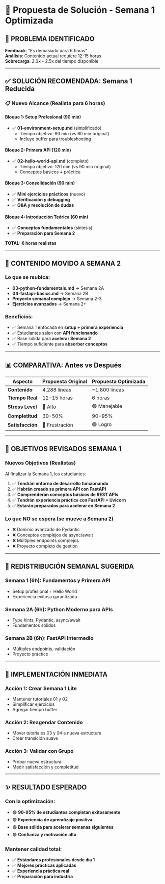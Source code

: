 # 🔧 Propuesta de Solución - Semana 1 Optimizada

## 🎯 **PROBLEMA IDENTIFICADO**

**Feedback**: "Es demasiado para 6 horas"  
**Análisis**: Contenido actual requiere 12-15 horas  
**Sobrecarga**: 2.0x - 2.5x del tiempo disponible

---

## ✅ **SOLUCIÓN RECOMENDADA: Semana 1 Reducida**

### 📋 **Nuevo Alcance (Realista para 6 horas)**

#### **Bloque 1: Setup Profesional (90 min)**

- ✅ **01-environment-setup.md** (simplificado)
  - Tiempo objetivo: 90 min (vs 60 min original)
  - Incluye buffer para troubleshooting

#### **Bloque 2: Primera API (120 min)**

- ✅ **02-hello-world-api.md** (completo)
  - Tiempo objetivo: 120 min (vs 90 min original)
  - Conceptos básicos + práctica

#### **Bloque 3: Consolidación (90 min)**

- ✅ **Mini ejercicios prácticos** (nuevo)
- ✅ **Verificación y debugging**
- ✅ **Q&A y resolución de dudas**

#### **Bloque 4: Introducción Teórica (60 min)**

- ✅ **Conceptos fundamentales** (síntesis)
- ✅ **Preparación para Semana 2**

**TOTAL: 6 horas realistas**

---

## 🚀 **CONTENIDO MOVIDO A SEMANA 2**

### **Lo que se reubica:**

- **03-python-fundamentals.md** → Semana 2A
- **04-fastapi-basics.md** → Semana 2B
- **Proyecto semanal complejo** → Semana 2-3
- **Ejercicios avanzados** → Semana 2+

### **Beneficios:**

- ✅ Semana 1 enfocada en **setup + primera experiencia**
- ✅ Estudiantes salen con **API funcionando**
- ✅ Base sólida para **acelerar Semana 2**
- ✅ Tiempo suficiente para **absorber conceptos**

---

## 📊 **COMPARATIVA: Antes vs Después**

| Aspecto          | Propuesta Original | Propuesta Optimizada |
| ---------------- | ------------------ | -------------------- |
| **Contenido**    | 4,288 líneas       | ~1,800 líneas        |
| **Tiempo Real**  | 12-15 horas        | 6 horas              |
| **Stress Level** | 🔴 Alto            | 🟢 Manejable         |
| **Completitud**  | 30-50%             | 90-95%               |
| **Satisfacción** | 🔴 Frustración     | 🟢 Logro             |

---

## 🎯 **OBJETIVOS REVISADOS SEMANA 1**

### **Nuevos Objetivos (Realistas)**

Al finalizar la Semana 1, los estudiantes:

1. ✅ **Tendrán entorno de desarrollo funcionando**
2. ✅ **Habrán creado su primera API con FastAPI**
3. ✅ **Comprenderán conceptos básicos de REST APIs**
4. ✅ **Tendrán experiencia práctica con FastAPI + Uvicorn**
5. ✅ **Estarán preparados para acelerar en Semana 2**

### **Lo que NO se espera (se mueve a Semana 2)**

- ❌ Dominio avanzado de Pydantic
- ❌ Conceptos complejos de async/await
- ❌ Múltiples endpoints complejos
- ❌ Proyecto completo de gestión

---

## 🔄 **REDISTRIBUCIÓN SEMANAL SUGERIDA**

### **Semana 1 (6h): Fundamentos y Primera API**

- Setup profesional + Hello World
- Experiencia exitosa garantizada

### **Semana 2A (6h): Python Moderno para APIs**

- Type hints, Pydantic, async/await
- Fundamentos sólidos

### **Semana 2B (6h): FastAPI Intermedio**

- Múltiples endpoints, validación
- Proyecto práctico

---

## 🚦 **IMPLEMENTACIÓN INMEDIATA**

### **Acción 1: Crear Semana 1 Lite**

- Mantener tutoriales 01 y 02
- Simplificar ejercicios
- Agregar tiempo buffer

### **Acción 2: Reagendar Contenido**

- Mover tutoriales 03 y 04 a nueva estructura
- Crear transición suave

### **Acción 3: Validar con Grupo**

- Probar nueva estructura
- Medir satisfacción y completitud

---

## ✨ **RESULTADO ESPERADO**

### **Con la optimización:**

- 🟢 **90-95% de estudiantes completan exitosamente**
- 🟢 **Experiencia de aprendizaje positiva**
- 🟢 **Base sólida para acelerar semanas siguientes**
- 🟢 **Confianza y motivación alta**

### **Mantener calidad total:**

- ✅ **Estándares profesionales desde día 1**
- ✅ **Mejores prácticas aplicadas**
- ✅ **Experiencia práctica real**
- ✅ **Preparación para industria**
